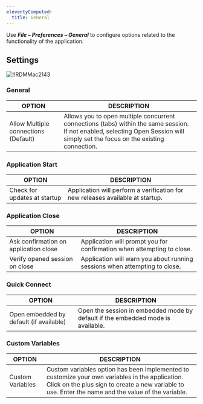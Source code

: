 ```yaml
---
eleventyComputed:
  title: General
---
```

Use ***File – Preferences – General*** to configure options related to the functionality of the application.

## Settings
![!!RDMMac2143](https://webdevolutions.azureedge.net/docs/en/rdm/mac/RDMMac2143.png)

### General
| OPTION                               | DESCRIPTION |
|--------------------------------------|-------------|
| Allow Multiple connections (Default) | Allows you to open multiple concurrent connections (tabs) within the same session. If not enabled, selecting Open Session will simply set the focus on the existing connection. |

### Application Start
| OPTION                       | DESCRIPTION                                                                    |
|------------------------------|--------------------------------------------------------------------------------|
| Check for updates at startup | Application will perform a verification for new releases available at startup. |

### Application Close
| OPTION                                | DESCRIPTION                                                                |
|---------------------------------------|----------------------------------------------------------------------------|
| Ask confirmation on application close | Application will prompt you for confirmation when attempting to close.     |
| Verify opened session on close        | Application will warn you about running sessions when attempting to close. |

### Quick Connect
| OPTION                                  | DESCRIPTION                                                                     |
|-----------------------------------------|---------------------------------------------------------------------------------|
| Open embedded by default (if available) | Open the session in embedded mode by default if the embedded mode is available. |

### Custom Variables
| OPTION           | DESCRIPTION |
|------------------|-------------|
| Custom Variables | Custom variables option has been implemented to customize your own variables in the application. Click on the plus sign to create a new variable to use. Enter the name and the value of the variable. |

